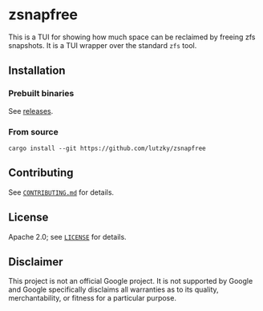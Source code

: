 # zsnapfree

This is a TUI for showing how much space can be reclaimed by freeing zfs
snapshots. It is a TUI wrapper over the standard `zfs` tool.

## Installation

### Prebuilt binaries

See [releases](https://github.com/lutzky/zsnapfree/releases).

### From source

```shell
cargo install --git https://github.com/lutzky/zsnapfree
```

## Contributing

See [`CONTRIBUTING.md`](CONTRIBUTING.md) for details.

## License

Apache 2.0; see [`LICENSE`](LICENSE) for details.

## Disclaimer

This project is not an official Google project. It is not supported by
Google and Google specifically disclaims all warranties as to its quality,
merchantability, or fitness for a particular purpose.

